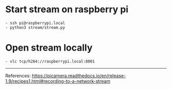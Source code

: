 # Start stream on raspberry pi
    - ssh pi@raspberrypi.local
    - python3 stream/stream.py

# Open stream locally
    - vlc tcp/h264://raspberrypi.local:8001

---

References:
https://picamera.readthedocs.io/en/release-1.9/recipes1.html#recording-to-a-network-stream
